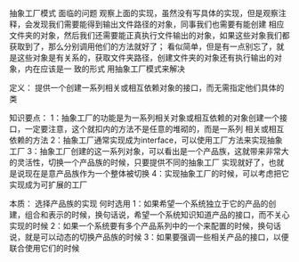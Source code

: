 抽象工厂模式
面临的问题
    观察上面的实现，虽然没有写具体的实现，但是观察注释，会发现我们需要能得到输出文件路径的对象，同事我们也需要有能创建
相应文件夹的对象，然后我们还需要能正真执行文件输出的对象，如果这些对象我们都获取到了，那么分别调用他们的方法就好了；
    看似简单，但是有一点别忘了，就是这些对象是有关系的，获取文件夹路径，创建文件夹的对象还有执行输出的对象，内在应该是一
致的形式
用抽象工厂模式来解决

定义：
    提供一个创建一系列相关或相互依赖对象的接口，而无需指定他们具体的类

知识要点：
    1：抽象工厂的功能是为一系列相关对象或相互依赖的对象创建一个接口，一定要注意，这个就扣内的方法不是任意的堆砌的，而是一系列
相关或相互依赖的方法
    2：抽象工厂通常实现成为interface，可以使用工厂方法来实现抽象工厂
    3：抽象工厂创建的这一系列对象，可以看出是一个产品族，这就带来非常大的灵活性，切换一个产品族的时候，只要提供不同的抽象工厂
实现就好了，也就是说现在是意产品族作为一个整体被切换
    4：实现抽象工厂的时候，可以考虑把它实现成为可扩展的工厂

本质：
    选择产品族的实现
何时选用
    1：如果希望一个系统独立于它的产品的创建，组合和表示的时候，换句话说，希望一个系统知识知道产品的接口，而不关心实现的时候
    2：如果一个系统要有多个产品系列中的一个来配置的时候，换句话说，就是可以动态的切换产品族的时候
    3：如果要强调一些相关产品的接口，以便联合使用它们的时候
